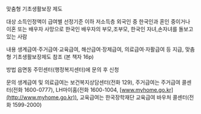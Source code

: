 맞춤형 기초생활보장 제도

대상
소득인정액이 급여별 선정기준 이하 저소득층 외국인 중 한국인과 혼인 중이거나 이혼 또는 배우자 사망으로 한국인 배우자의 부모,조부모, 한국인 자녀,손자녀를 돌보고 있는 사람

내용
생계급여·주거급여·교육급여, 해산급여·장제급여, 의료급여·자활급여 등 지급, 맞춤형 기초생활보장제도 참조 (본 책자 16p)

방법
읍면동 주민센터(행정복지센터)에 문의 후 신청

문의
생계급여 및 의료급여는 보건복지상담센터(전화 129),
주거급여는 주거급여 콜센터(전화 1600-0777), LH마이홈(전화 1600-1004, [www.myhome.go.kr](http://www.myhome.go.kr)),
교육급여는 한국장학재단 교육급여 바우처 콜센터(전화 1599-2000)
